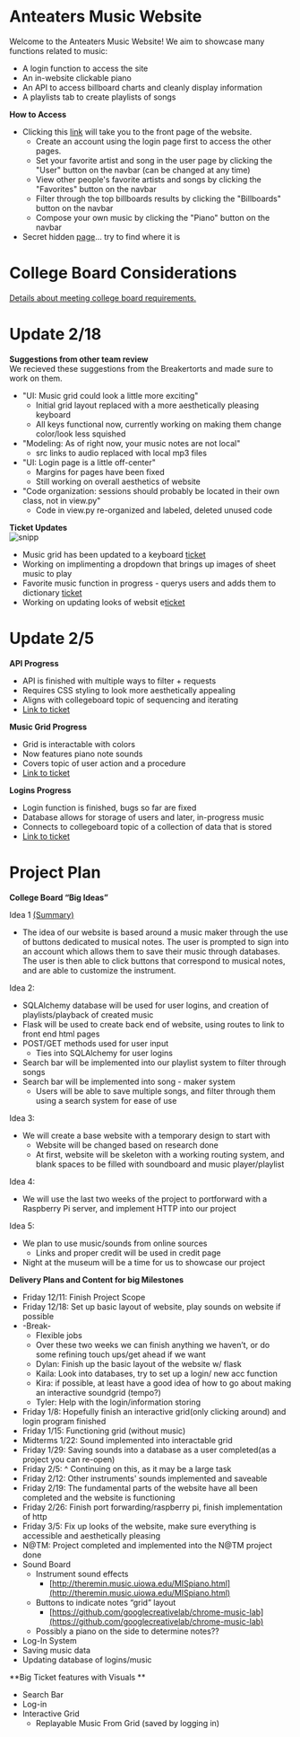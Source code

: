 # Anteaters Music Website
Welcome to the Anteaters Music Website! We aim to showcase many functions related to music:
* A login function to access the site
* An in-website clickable piano
* An API to access billboard charts and cleanly display information
* A playlists tab to create playlists of songs
 
 <b>How to Access</b><br />
 * Clicking this [link](http://104.63.252.143/) will take you to the front page of the website.
     * Create an account using the login page first to access the other pages.
     * Set your favorite artist and song in the user page by clicking the "User" button on the navbar (can be changed at any time)
     * View other people's favorite artists and songs by clicking the "Favorites" button on the navbar
     * Filter through the top billboards results by clicking the "Billboards" button on the navbar
     * Compose your own music by clicking the "Piano" button on the navbar
 * Secret hidden [page](http://104.63.252.143/references)... try to find where it is

# College Board Considerations
[Details about meeting college board requirements.](https://docs.google.com/document/d/1BHGhnfDmpjqr5_fmVO78Xak6Nz437NrzB6z_cBR10qA/edit?usp=sharing)
 

# Update 2/18
<b>Suggestions from other team review</b><br />
We recieved these suggestions from the Breakertorts and made sure to work on them.
* "UI: Music grid could look a little more exciting" 
    * Initial grid layout replaced with a more aesthetically pleasing keyboard 
    * All keys functional now, currently working on making them change color/look less squished
* "Modeling: As of right now, your music notes are not local"
    * src links to audio replaced with local mp3 files
* "UI: Login page is a little off-center"
    * Margins for pages have been fixed
    * Still working on overall aesthetics of website
* "Code organization: sessions should probably be located in their own class, not in view.py"
    * Code in view.py re-organized and labeled, deleted unused code

<b>Ticket Updates</b><br />
![snipp](https://user-images.githubusercontent.com/70781122/108482698-abc8a100-724e-11eb-92f0-654bcfd76063.JPG)
* Music grid has been updated to a keyboard [ticket](https://github.com/4DISEASE/anteaters-repo/projects/1#card-54738436)
* Working on implimenting a dropdown that brings up images of sheet music to play
* Favorite music function in progress - querys users and adds them to dictionary [ticket](https://github.com/4DISEASE/anteaters-repo/projects/1#card-55044917)
* Working on updating looks of websit e[ticket](https://github.com/4DISEASE/anteaters-repo/projects/1#card-55257236)

 
# Update 2/5
 <b>API Progress</b><br />
 * API is finished with multiple ways to filter + requests
 * Requires CSS styling to look more aesthetically appealing
 * Aligns with collegeboard topic of sequencing and iterating
 * [Link to ticket](https://github.com/4DISEASE/anteaters-repo/projects/1#card-53798918)
 
 <b>Music Grid Progress</b><br />
 * Grid is interactable with colors 
 * Now features piano note sounds 
 * Covers topic of user action and a procedure
 * [Link to ticket](https://github.com/4DISEASE/anteaters-repo/projects/1#card-53767807)
 
 <b>Logins Progress</b><br />
 * Login function is finished, bugs so far are fixed
 * Database allows for storage of users and later, in-progress music
 * Connects to collegeboard topic of a collection of data that is stored
 * [Link to ticket](https://github.com/4DISEASE/anteaters-repo/projects/1#card-53523712)
 
 
# Project Plan
**College Board “Big Ideas”**

Idea 1 <span style="text-decoration:underline;">(Summary)</span>
*   The idea of our website is based around a music maker through the use of buttons dedicated to musical notes. The user is prompted to sign into an account which allows them to save their music through databases. The user is then able to click buttons that correspond to musical notes, and are able to customize the instrument. 

Idea 2: 
*   SQLAlchemy database will be used for user logins, and creation of playlists/playback of created music
*   Flask will be used to create back end of website, using routes to link to front end html pages
*   POST/GET methods used for user input
    *   Ties into SQLAlchemy for user logins
*   Search bar will be implemented into our playlist system to filter through songs
*   Search bar will be implemented into song - maker system
    *   Users will be able to save multiple songs, and filter through them using a search system for ease of use

Idea 3:
*   We will create a base website with a temporary design to start with
    *   Website will be changed based on research done
    *   At first, website will be skeleton with a working routing system, and blank spaces to be filled with soundboard and music player/playlist

Idea 4:
*   We will use the last two weeks of the project to portforward with a Raspberry Pi server, and implement HTTP into our project

Idea 5: 
*   We plan to use music/sounds from online sources
    *   Links and proper credit will be used in credit page
*   Night at the museum will be a time for us to showcase our project

**Delivery Plans and Content for big Milestones**
*   Friday 12/11: Finish Project Scope
*   Friday 12/18: Set up basic layout of website, play sounds on website if possible
*   -Break-
    *   Flexible jobs
    *   Over these two weeks we can finish anything we haven’t, or do some refining touch ups/get ahead if we want
    *   Dylan: Finish up the basic layout of the website w/ flask
    *   Kaila: Look into databases, try to set up a login/ new acc function
    *   Kira: if possible, at least have a good idea of how to go about making an interactive soundgrid (tempo?)
    *   Tyler: Help with the login/information storing
*   Friday 1/8: Hopefully finish an interactive grid(only clicking around) and login program finished
*   Friday 1/15: Functioning grid (without music)
*   Midterms 1/22: Sound implemented into interactable grid
*   Friday 1/29: Saving sounds into a database as a user completed(as a project you can re-open)
*   Friday 2/5: ^ Continuing on this, as it may be a large task
*   Friday 2/12: Other instruments' sounds implemented and saveable
*   Friday 2/19: The fundamental parts of the website have all been completed and the website is functioning
*   Friday 2/26:  Finish port forwarding/raspberry pi, finish implementation of http
*   Friday 3/5: Fix up looks of the website, make sure everything is accessible and aesthetically pleasing
*   N@TM: Project completed and implemented into the N@TM project done
*   Sound Board
    *   Instrument sound effects
        *   [http://theremin.music.uiowa.edu/MISpiano.html](http://theremin.music.uiowa.edu/MISpiano.html)
    *   Buttons to indicate notes “grid” layout
        *   [https://github.com/googlecreativelab/chrome-music-lab](https://github.com/googlecreativelab/chrome-music-lab)
    *   Possibly a piano on the side to determine notes??
*   Log-In System
*   Saving music data
*   Updating database of logins/music

**Big Ticket features with Visuals **
*   Search Bar
*   Log-in
*   Interactive Grid
    *   Replayable Music From Grid (saved by logging in)

